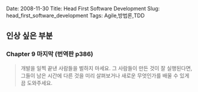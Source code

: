 Date: 2008-11-30
Title: Head First Software Development
Slug: head_first_software_development
Tags: Agile,방법론,TDD

## 인상 싶은 부분
### Chapter 9 마지막 (번역판 p386)
> 개발을 일찍 끝낸 사람들을 벌하지 마세요.
> 그 사람들이 만든 것이 잘 실행된다면, 
그들이 남은 시간에 다른 것을 미리 살펴보거나 새로운 무엇인가를 배울 수 있게끔 도와주세요.